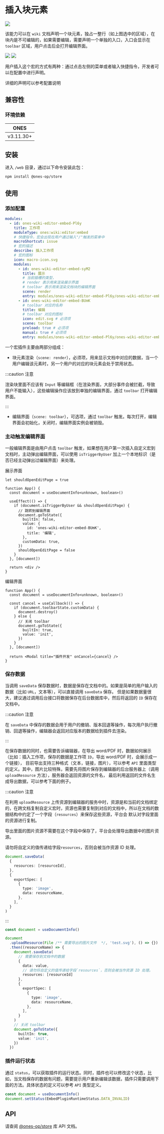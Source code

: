 # 插入块元素

![](images/block.png)

该能力可以在 `wiki` 文档声明一个块元素，独占一整行（如上图选中的区域），在块内是不可编辑的，如果需要编辑，需要声明一个单独的入口，入口会显示在 `toolbar` 区域，用户点击后会打开编辑界面。

![](images/menu.png)
![](images/shortcut.png)

用户插入这个宏的方式有两种：通过点击左侧的菜单或者输入快捷指令，开发者可以在配置中进行声明。

详细的声明可以参考配置说明

## 兼容性

### 环境依赖

|   ONES    |
| :-------: |
| v3.11.30+ |

## 安装

进入 `/web` 目录，通过以下命令安装此包：

```bash npm2yarn
npm install @ones-op/store
```

## 使用

### 添加配置

```yaml title="config/plugin.yaml"
modules:
  - id: ones-wiki-editor-embed-Pl6y
    title: 工作项
    moduleType: ones:wiki:editor:embed
    # 快捷指令，宏会出现在用户通过输入"/"触发的菜单中
    macroShortcut: issue
    # 宏的描述
    describe: 插入工作项
    # 宏的图标
    icon: macro-icon.svg
    modules:
      - id: ones-wiki-editor-embed-syM2
        title: 展示
        # 当前插槽的类型，
        # render 表示用来渲染展示界面
        # toolbar 表示用来渲染文档块的编辑界面
        scene: render
        entry: modules/ones-wiki-editor-embed-Pl6y/ones-wiki-editor-embed-syM2/index.html
      - id: ones-wiki-editor-embed-BUmK
        # toolbar 对应的名称
        title: 编辑
        # toolbar 对应的图标
        icon: edit.svg # 必须项
        scene: toolbar
        preload: true # 必须项
        manual: true # 必须项
        entry: modules/ones-wiki-editor-embed-Pl6y/ones-wiki-editor-embed-BUmK/index.html
```

一个宏插件主要由两部分组成：

- 块元素渲染（`scene: render`），必须项，用来显示文档中对应的数据，当一个用户编辑该元素时，另一个用户的对应的块元素会处于禁用状态。

:::caution 注意

渲染块里面不应该有 `Input` 等编辑框（在渲染界面，大部分事件会被拦截，导致用户不能输入），这些编辑操作应该放到单独的编辑界面，通过 `toolbar` 打开编辑界面。

:::

- 编辑界面（`scene: toolbar`），可选项，通过 `toolbar` 触发。每次打开，编辑界面会初始化，关闭时，编辑界面实例会被销毁。

### 主动触发编辑界面

一般编辑界面是由用户点击 `toolbar` 触发，如果想在用户第一次插入自定义宏到文档时，主动弹出编辑界面，可以使用 `isTriggerByUser` 加上一个本地标识（是否已经主动弹出过编辑界面）来处理。

展示界面

```tsx
let shouldOpenEditPage = true

function App() {
  const document = useDocumentInfo<unknown, boolean>()

  useEffect(() => {
    if (document.isTriggerByUser && shouldOpenEditPage) {
      // 跳转到编辑界面
      document.goToState({
        builtIn: false,
        value: {
          id: 'ones-wiki-editor-embed-BUmK',
          title: '编辑',
        },
        customData: true,
      })
      shouldOpenEditPage = false
    }
  }, [document])

  return <div />
}
```

编辑界面

```tsx
function App() {
  const document = useDocumentInfo<unknown, boolean>()

  const cancel = useCallback(() => {
    if (document.toolbarState.customData) {
      document.destroy()
    } else {
      // 关闭 toolbar
      document.goToState({
        builtIn: true,
        value: 'init',
      })
    }
  }, [document])

  return <Modal title="插件开发" onCancel={cancel} />
}
```

### 保存数据

当调用 `saveData` 保存数据时，数据是保存在文档中的。如果是简单的用户输入的数据（比如 `URL`，文本等），可以直接调用 `saveData` 保存。
但是如果数据量很大，建议通过调用后台接口将数据保存在后台数据库中，然后将返回的 `ID` 保存在文档中。

:::caution 注意

在 `saveData` 中保存的数据会用于用户的撤销、版本回退等操作，每次用户执行撤销、回退等操作，编辑器会返回对应版本的数据给到插件去渲染。

:::

在保存数据的同时，也需要告诉编辑器，在导出 word/PDF 时，数据如何展示（比如：插入工作项，保存的数据是工作项 `ID`，导出 word/PDF 时，会展示成一个链接），
目前导出支持三种格式（文本，链接，图片），可以参考 `API` 里面类型的定义。其中，图片比较特殊，需要先将图片保存到编辑器的后台服务器上（调用 `uploadResource` 方法），服务器会返回资源的文件名，
最后利用返回的文件名生成导出数据，可以参考下面的例子。

:::caution 注意

在利用 `uploadResource` 上传资源到编辑器的服务中时，资源是和当前的文档绑定的，在跨文档复制自定义宏时，资源也需要复制到对应的文档中，所以在文档的数据结构中约定了一个字段（`resources`）来保存这些资源，平台会
默认对字段里面的资源进行复制。

导出里面的图片资源不需要在这个字段中保存了，平台会处理导出数据中的图片资源。

请勿将自定义的值传递给字段`resources`，否则会被当作资源 ID 处理。

```ts
document.saveData(
  {
    resources: [resourceId],
  },
  {
    exportSpec: [
      {
        type: 'image',
        data: resourceName,
      },
    ],
  }
)
```

:::

```ts
const document = useDocumentInfo()

document
  .uploadResource(File /** 需要导出的图片文件  */, 'test.svg'), () => {})
  .then((resourceName) => {
    document.saveData(
      // 需要保存到文档中的数据
      {
        data: value,
        // 请勿将自定义的值传递给字段`resources`，否则会被当作资源 ID 处理。
        resources: [resourceId]
      },
      {
        exportSpec: [
          {
            type: 'image',
            data: resourceName,
          },
        ],
      }
    )
    // 关闭 toolbar
    document.goToState({
      builtIn: true,
      value: 'init',
    })
  })
```

### 插件运行状态

通过 `status`，可以获取插件的运行状态。同时，插件也可以修改这个状态，比如，当文档保存的数据有问题，需要提示用户重新编辑该数据，插件只需要调用下面的方法。具体状态的定义可以参考 `API` 类型定义。

```ts
const document = useDocumentInfo()
document.setStatus(EmbedPluginRuntimeStatus.DATA_INVALID)
```

## API

请查阅 [@ones-op/store](../../../reference/packages/store/store.md#useDocumentInfo) 库 API 文档。
